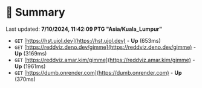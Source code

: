 # 📖 Summary
Last updated: **7/10/2024, 11:42:09 PTG "Asia/Kuala_Lumpur"**

- `GET` [https://hst.ujol.dev](https://hst.ujol.dev) - **Up** (653ms)
- `GET` [https://reddviz.deno.dev/gimme](https://reddviz.deno.dev/gimme) - **Up** (3169ms)
- `GET` [https://reddviz.amar.kim/gimme](https://reddviz.amar.kim/gimme) - **Up** (1961ms)
- `GET` [https://dumb.onrender.com](https://dumb.onrender.com) - **Up** (370ms)

